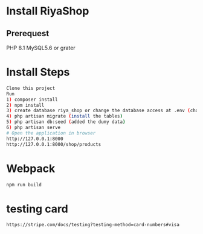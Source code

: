 # Install RiyaShop

## Prerequest ##
PHP 8.1
MySQL5.6 or grater

# Install Steps
```sh
Clone this project
Run 
1) composer install
2) npm install
3) create database riya_shop or change the database access at .env (change strip key needed)
4) php artisan migrate (install the tables)
5) php artisan db:seed (added the dumy data)
6) php artisan serve
# Open the application in browser 
http://127.0.0.1:8000
http://127.0.0.1:8000/shop/products
```

# Webpack  
```sh
npm run build
```

# testing card
```sh
https://stripe.com/docs/testing?testing-method=card-numbers#visa
```
